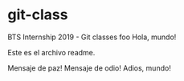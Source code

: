 # git-class
BTS Internship 2019 - Git classes 
foo
Hola, mundo!

Este es el archivo readme.

Mensaje de paz!
Mensaje de odio!
Adios, mundo!
